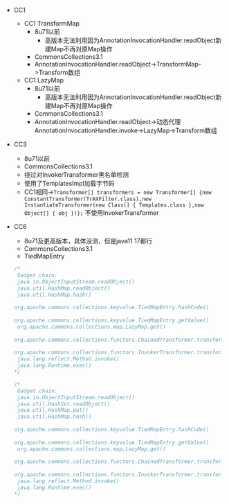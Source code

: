 * CC1
  * CC1 TransformMap
    * 8u71以前	
      * 高版本无法利用因为AnnotationInvocationHandler.readObject新建Map不再对原Map操作
    * CommonsCollections3.1
    * AnnotationInvocationHandler.readObject->TransformMap->Transform数组
  * CC1 LazyMap
    * 8u71以前
      * 高版本无法利用因为AnnotationInvocationHandler.readObject新建Map不再对原Map操作
    * CommonsCollections3.1
    * AnnotationInvocationHandler.readObject->动态代理AnnotationInvocationHandler.invoke->LazyMap->Transform数组
  
* CC3

  * 8u71以前
  * CommonsCollections3.1
  * 绕过对InvokerTransformer黑名单检测
  * 使用了TemplatesImpl加载字节码
  * CC1相同->`Transformer[] transformers = new Transformer[] {new ConstantTransformer(TrAXFilter.class),new InstantiateTransformer(new Class[] { Templates.class },new Object[] { obj })};` 不使用InvokerTransformer

* CC6

  * 8u71及更高版本，具体没测，但是java11 17都行
  * CommonsCollections3.1
  * TiedMapEntry

  ```java
  /*
   Gadget chain:
   java.io.ObjectInputStream.readObject()
   java.util.HashMap.readObject()
   java.util.HashMap.hash()
   
  org.apache.commons.collections.keyvalue.TiedMapEntry.hashCode()
   
  org.apache.commons.collections.keyvalue.TiedMapEntry.getValue()
   org.apache.commons.collections.map.LazyMap.get()
   
  org.apache.commons.collections.functors.ChainedTransformer.transform()
   
  org.apache.commons.collections.functors.InvokerTransformer.transform()
   java.lang.reflect.Method.invoke()
   java.lang.Runtime.exec()
  */
  ```

  ```java
  /*
   Gadget chain:
   java.io.ObjectInputStream.readObject()
   java.util.HashSet.readObject()
   java.util.HashMap.put()
   java.util.HashMap.hash()
   
  org.apache.commons.collections.keyvalue.TiedMapEntry.hashCode()
   
  org.apache.commons.collections.keyvalue.TiedMapEntry.getValue()
   org.apache.commons.collections.map.LazyMap.get()
   
  org.apache.commons.collections.functors.ChainedTransformer.transform()
   
  org.apache.commons.collections.functors.InvokerTransformer.transform()
   java.lang.reflect.Method.invoke()
   java.lang.Runtime.exec()
  */